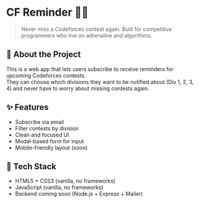 # CF Reminder 🧠💥

> Never miss a Codeforces contest again. Built for competitive programmers who live on adrenaline and algorithms.

## 🚀 About the Project

This is a web app that lets users subscribe to receive reminders for upcoming Codeforces contests.  
They can choose which divisions they want to be notified about (Div 1, 2, 3, 4) and never have to worry about missing contests again.

## ✨ Features

- Subscribe via email
- Filter contests by division
- Clean and focused UI
- Modal-based form for input
- Mobile-friendly layout (soon)

## 📐 Tech Stack

- HTML5 + CSS3 (vanilla, no frameworks)
- JavaScript (vanilla, no frameworks)
- Backend coming soon (Node.js + Express + Mailer)

